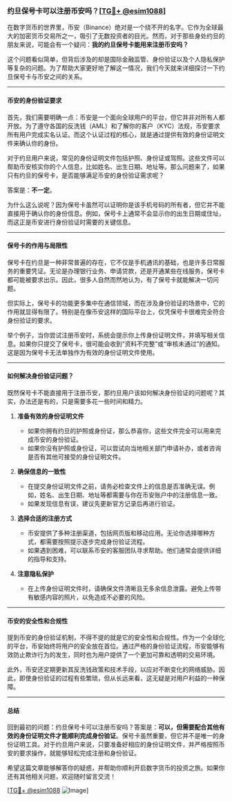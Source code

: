 ### 约旦保号卡可以注册币安吗？[[TG💪+ @esim1088](https://t.me/s/esim1088)]

在数字货币的世界里，币安（Binance）绝对是一个绕不开的名字。它作为全球最大的加密货币交易所之一，吸引了无数投资者的目光。然而，对于那些身处约旦的朋友来说，可能会有一个疑问：**我的约旦保号卡能用来注册币安吗？**

这个问题看似简单，但背后涉及的却是国际金融监管、身份验证以及个人隐私保护等复杂的问题。为了帮助大家更好地了解这一情况，我们今天就来详细探讨一下约旦保号卡与币安之间的关系。

---

#### 币安的身份验证要求

首先，我们需要明确一点：币安是一个面向全球用户的平台，但它并非对所有人都开放。为了遵守各国的反洗钱（AML）和了解你的客户（KYC）法规，币安要求所有用户完成实名认证。而这个认证过程的核心，就是通过提供有效的身份证明文件来确认你的身份。

对于约旦用户来说，常见的身份证明文件包括护照、身份证或驾照。这些文件可以帮助币安核实你的个人信息，比如姓名、出生日期、地址等。那么问题来了，如果只有约旦的保号卡，是否能够满足币安的身份验证需求呢？

答案是：**不一定**。

为什么这么说呢？因为保号卡虽然可以证明你是该手机号码的所有者，但它并不能直接用于确认你的身份信息。例如，保号卡上通常不会显示你的出生日期或住址，而这正是币安进行身份验证时需要的关键信息。

---

#### 保号卡的作用与局限性

保号卡在约旦是一种非常普遍的存在，它不仅是手机通讯的基础，也是许多日常服务的重要凭证。无论是办理银行业务、申请贷款，还是开通某些在线服务，保号卡都可能被要求出示。因此，很多人自然而然地认为，有了保号卡就能解决一切问题。

但实际上，保号卡的功能更多集中在通信领域，而在涉及身份验证的场景中，它的作用就显得有限了。特别是在像币安这样的国际平台上，仅凭保号卡很难完全符合身份验证的要求。

举个例子，当你尝试注册币安时，系统会提示你上传身份证明文件，并填写相关信息。如果你只提交了保号卡，很可能会收到“资料不完整”或“审核未通过”的通知。这是因为保号卡无法单独作为有效的身份证明文件使用。

---

#### 如何解决身份验证问题？

既然保号卡不能直接用于注册币安，那约旦用户该如何解决身份验证的问题呢？其实，办法还是有的，只是需要多花一些时间和精力。

1. **准备有效的身份证明文件**
   - 如果你拥有约旦的护照或身份证，那么恭喜你，这些文件完全可以用来完成币安的身份验证。
   - 如果你没有护照或身份证，可以尝试向当地相关部门申请补办，或者咨询是否有其他可接受的身份证明文件。

2. **确保信息的一致性**
   - 在提交身份证明文件之前，请务必检查文件上的信息是否准确无误。例如，姓名、出生日期、地址等都需要与你在币安账户中的注册信息一致。
   - 如果发现信息有误，建议先更新官方记录后再进行验证。

3. **选择合适的注册方式**
   - 币安提供了多种注册渠道，包括网页版和移动应用。无论你选择哪种方式，都需要按照提示逐步完成身份验证流程。
   - 如果遇到困难，可以联系币安的客服团队寻求帮助。他们通常会提供详细的指导和支持。

4. **注意隐私保护**
   - 在上传身份证明文件时，请确保文件清晰且无多余信息泄露。避免上传带有敏感内容的照片，以免造成不必要的风险。

---

#### 币安的安全性和合规性

提到币安的身份验证机制，不得不提的就是它的安全性和合规性。作为一个全球化的平台，币安始终将用户的安全放在首位。通过严格的身份验证流程，币安能够有效防止欺诈行为的发生，同时也为用户提供了一个更加可靠和透明的交易环境。

此外，币安还定期更新其反洗钱政策和技术手段，以应对不断变化的网络威胁。因此，即使身份验证的过程有些繁琐，但从长远来看，这无疑是对用户利益的一种保障。

---

#### 总结

回到最初的问题：约旦保号卡可以注册币安吗？答案是：**可以，但需要配合其他有效的身份证明文件才能顺利完成身份验证**。保号卡虽然重要，但它并不是唯一的身份证明工具。对于约旦用户来说，只要准备好相应的身份证明文件，并严格按照币安的要求操作，就能够轻松完成注册和身份验证。

希望这篇文章能够解答你的疑惑，并帮助你顺利开启数字货币的投资之旅。如果你还有其他相关问题，欢迎随时留言交流！

[[TG💪+ @esim1088](https://t.me/s/esim1088) ![Image](https://i.postimg.cc/4NQfJmqS/Snipaste-2025-05-13-00-14-12.png)]